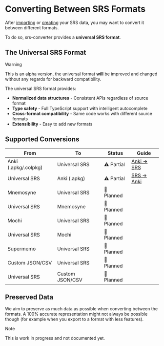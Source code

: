 # Converting Between SRS Formats

After [importing](../reading/README.md) or [creating](../creating/README.md) your SRS data, you may want to convert it between different formats.

To do so, srs-converter provides a **universal SRS format**.

## The Universal SRS Format

> [!warning]
> This is an alpha version, the universal format **will** be improved and changed without any regards for backward compatibility.

The universal SRS format provides:

- **Normalized data structures** - Consistent APIs regardless of source format
- **Type safety** - Full TypeScript support with intelligent autocomplete
- **Cross-format compatibility** - Same code works with different source formats
- **Extensibility** - Easy to add new formats

## Supported Conversions

| From                 | To              | Status     | Guide                        |
| -------------------- | --------------- | ---------- | ---------------------------- |
| Anki (.apkg/.colpkg) | Universal SRS   | ⚠️ Partial | [Anki → SRS](anki-to-srs.md) |
| Universal SRS        | Anki (.apkg)    | ⚠️ Partial | [SRS → Anki](srs-to-anki.md) |
| Mnemosyne            | Universal SRS   | 🔄 Planned |                              |
| Universal SRS        | Mnemosyne       | 🔄 Planned |                              |
| Mochi                | Universal SRS   | 🔄 Planned |                              |
| Universal SRS        | Mochi           | 🔄 Planned |                              |
| Supermemo            | Universal SRS   | 🔄 Planned |                              |
| Custom JSON/CSV      | Universal SRS   | 🔄 Planned |                              |
| Universal SRS        | Custom JSON/CSV | 🔄 Planned |                              |

## Preserved Data

We aim to preserve as much data as possible when converting between the formats.
A 100% accurate representation might not always be possible though (for example when you export to a format with less features).

> [!note]
> This is work in progress and not documented yet.
